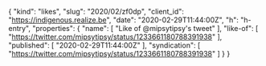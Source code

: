 {
  "kind": "likes",
  "slug": "2020/02/zf0dp",
  "client_id": "https://indigenous.realize.be",
  "date": "2020-02-29T11:44:00Z",
  "h": "h-entry",
  "properties": {
    "name": [
      "Like of @mipsytipsy's tweet"
    ],
    "like-of": [
      "https://twitter.com/mipsytipsy/status/1233661180788391938"
    ],
    "published": [
      "2020-02-29T11:44:00Z"
    ],
    "syndication": [
      "https://twitter.com/mipsytipsy/status/1233661180788391938"
    ]
  }
}
